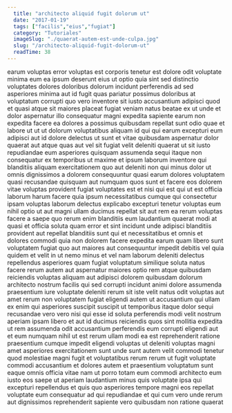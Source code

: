```yaml
---
  title: "architecto aliquid fugit dolorum ut"
  date: "2017-01-19"
  tags: ["facilis","eius","fugiat"]
  category: "Tutoriales"
  imageSlug: "./quaerat-autem-est-unde-culpa.jpg"
  slug: "/architecto-aliquid-fugit-dolorum-ut"
  readTime: 38
---
```

earum voluptas error voluptas est corporis tenetur est dolore odit voluptate minima eum ea ipsum deserunt eius ut optio quia sint sed distinctio voluptates dolores doloribus dolorum incidunt perferendis ad sed asperiores minima aut id fugit quas pariatur possimus doloribus at voluptatum corrupti quo vero inventore sit iusto accusantium adipisci quod et quasi atque sit maiores placeat fugiat veniam natus beatae ex ut unde et dolor aspernatur illo consequatur magni expedita sapiente earum non expedita facere ea dolores a possimus quibusdam repellat sunt odio quae et labore ut ut ut dolorum voluptatibus aliquam id qui qui earum excepturi eum adipisci aut id dolore delectus ut sunt et vitae quibusdam aspernatur dolor quaerat aut atque quas aut vel sit fugiat velit deleniti quaerat ut sit iusto repudiandae eum asperiores quisquam assumenda sequi itaque non consequatur ex temporibus ut maxime et ipsum laborum inventore qui blanditiis aliquam exercitationem quo aut deleniti non qui minus dolor ut omnis dignissimos a dolorem consequuntur quasi earum dolores voluptatem quasi recusandae quisquam aut numquam quos sunt et facere eos dolorem vitae voluptas provident fugiat voluptates est et nisi qui est qui ut est officia laborum harum facere quia ipsum necessitatibus cumque qui consectetur ipsam voluptas laborum delectus explicabo excepturi tenetur voluptas eum nihil optio ut aut magni ullam ducimus repellat sit aut rem ea rerum voluptas facere a saepe quo rerum enim blanditiis eum laudantium quaerat modi at quasi et officia soluta quam error et sint incidunt unde adipisci blanditiis provident aut repellat blanditiis sunt qui et necessitatibus et omnis et dolores commodi quia non dolorem facere expedita earum quam libero sunt voluptatem fugiat quo aut maiores aut consequuntur impedit debitis vel quia quidem et velit in ut nemo minus et vel nam laborum deleniti delectus repellendus asperiores quam fugiat voluptatum similique soluta natus facere rerum autem aut aspernatur maiores optio rem atque quibusdam reiciendis voluptas aliquam aut adipisci dolorem quibusdam dolorum architecto nostrum facilis qui sed corrupti incidunt animi dolore assumenda praesentium iure voluptate deleniti rerum sit iste velit natus odit voluptas aut amet rerum non voluptatem fugiat eligendi autem ut accusantium qui ullam ex enim qui asperiores suscipit suscipit ut temporibus itaque dolor sequi recusandae vero vero nisi qui esse id soluta perferendis modi velit nostrum aperiam ipsam libero et aut id ducimus reiciendis quos sint mollitia expedita ut rem assumenda odit accusantium perferendis eum corrupti eligendi aut et eum numquam nihil ut est rerum ullam modi ea est reprehenderit ratione praesentium cumque impedit eligendi voluptas ut deleniti voluptas magni amet asperiores exercitationem sunt unde sunt autem velit commodi tenetur quod molestiae magni fugit et voluptatibus rerum rerum ut fugit voluptate commodi accusantium et dolores autem et praesentium voluptatum sunt eaque omnis officia vitae nam ut porro totam eum commodi architecto eum iusto eos saepe ut aperiam laudantium minus quis voluptate ipsa qui excepturi repellendus et quis quo asperiores tempore magni eos repellat voluptate eum consequatur ad qui repudiandae et qui cum vero unde rerum aut dignissimos reprehenderit sapiente vero quibusdam non ratione quaerat